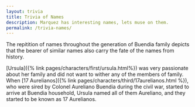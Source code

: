 ```yaml
---
layout: trivia
title: Trivia of Names
description: Marquez has interesting names, lets muse on them. 
permalink: /trivia-names/
---
```

The repitition of names throughout the generation of Buendia family depicts that the bearer of similar names also carry the fate of the names from history. 

[Ursula]({% link pages/characters/first/ursula.html%}) was very passionate about her family and did not want to wither any of the members of family. When [17 Aurelianos]({% link pages/characters/third/17aurelianos.html %}), who were sired by Colonel Aureliano Buendia during the civil war, started to arrive at Buendia household, Ursula named all of them Aureliano, and they started to be known as 17 Aurelianos. 
